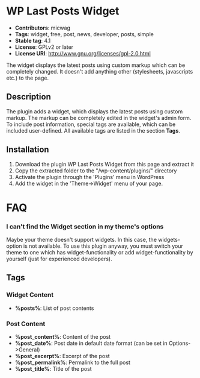 # WP Last Posts Widget
- **Contributors**: micwag
- **Tags**: widget, free, post, news, developer, posts, simple
- **Stable tag**: 4.1
- **License**: GPLv2 or later
- **License URI**: http://www.gnu.org/licenses/gpl-2.0.html

The widget displays the latest posts using custom markup which can be completely changed. It doesn't add anything
other (stylesheets, javascripts etc.) to the page.

## Description

The plugin adds a widget, which displays the latest posts using custom markup. The markup can be completely edited in
the widget's admin form.
To include post information, special tags are available, which can be included user-defined. All available tags are
listed in the section **Tags**.

## Installation
1. Download the plugin WP Last Posts Widget from this page and extract it
2. Copy the extracted folder to the "/wp-content/plugins/" directory
3. Activate the plugin through the 'Plugins' menu in WordPress
4. Add the widget in the 'Theme->Widget' menu of your page.

# FAQ

### I can't find the Widget section in my theme's options
Maybe your theme doesn't support widgets. In this case, the widgets-option is not available. To use this plugin
anyway, you must switch your theme to one which has widget-functionality or add widget-functionality by yourself
(just for experienced developers).


## Tags

### Widget Content

- **%posts%**: List of post contents

### Post Content

- **%post_content%**: Content of the post
- **%post_date%**: Post date in default date format (can be set in Options->General)
- **%post_excerpt%**: Excerpt of the post
- **%post_permalink%**: Permalink to the full post
- **%post_title%**: Title of the post